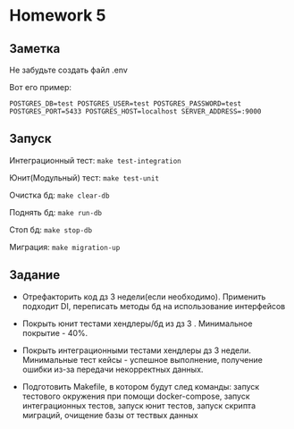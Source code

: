 # Homework 5



## Заметка
Не забудьте создать файл .env

Вот его пример:

``
POSTGRES_DB=test
POSTGRES_USER=test
POSTGRES_PASSWORD=test
POSTGRES_PORT=5433
POSTGRES_HOST=localhost
SERVER_ADDRESS=:9000
``


## Запуск

Интеграционный тест:
``make test-integration``

Юнит(Модульный) тест:
``make test-unit``

Очистка бд:
``make clear-db``

Поднять бд:
``make run-db``

Стоп бд:
``make stop-db``

Миграция:
``make migration-up``

## Задание

* Отрефакторить код дз 3 недели(если необходимо). Применить подходит DI, переписать методы бд на использование интерфейсов

* Покрыть юнит тестами хендлеры/бд из дз 3 . Минимальное покрытие - 40%.

* Покрыть интеграционными тестами хендлеры дз 3 недели. Минимальные тест кейсы - успешное выполнение, получение ошибки из-за передачи некорректных данных.

* Подготовить Makefile, в котором будут след команды: запуск тестового окружения при помощи docker-compose, запуск интеграционных тестов, запуск юнит тестов, запуск скрипта миграций, очищение базы от тествых данных
